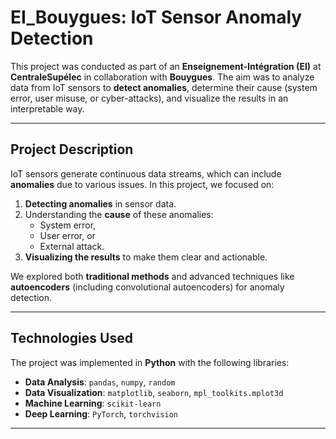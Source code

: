# **EI_Bouygues: IoT Sensor Anomaly Detection**

This project was conducted as part of an **Enseignement-Intégration (EI)** at **CentraleSupélec** in collaboration with **Bouygues**. The aim was to analyze data from IoT sensors to **detect anomalies**, determine their cause (system error, user misuse, or cyber-attacks), and visualize the results in an interpretable way.

---

## **Project Description**

IoT sensors generate continuous data streams, which can include **anomalies** due to various issues. In this project, we focused on:
1. **Detecting anomalies** in sensor data.  
2. Understanding the **cause** of these anomalies:  
   - System error,  
   - User error, or  
   - External attack.  
3. **Visualizing the results** to make them clear and actionable.

We explored both **traditional methods** and advanced techniques like **autoencoders** (including convolutional autoencoders) for anomaly detection.

---

## **Technologies Used**

The project was implemented in **Python** with the following libraries:  
- **Data Analysis**: `pandas`, `numpy`, `random`
- **Data Visualization**: `matplotlib`, `seaborn`, `mpl_toolkits.mplot3d`
- **Machine Learning**: `scikit-learn`
- **Deep Learning**: `PyTorch`, `torchvision`

---
